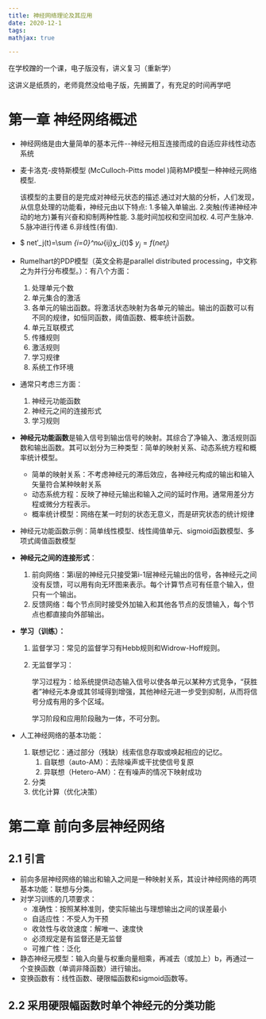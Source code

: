 ```yaml
---
title: 神经网络理论及其应用
date: 2020-12-1
tags:
mathjax: true

---
```




在学校蹭的一个课，电子版没有，讲义复习（重新学）

这讲义是纸质的，老师竟然没给电子版，先搁置了，有充足的时间再学吧



<!-- more -->

# 第一章 神经网络概述

- 神经网络是由大量简单的基本元件--神经元相互连接而成的自适应非线性动态系统

- 麦卡洛克-皮特斯模型 (McCulloch-Pitts model )简称MP模型一种神经元网络模型.

  该模型的主要目的是完成对神经元状态的描述.通过对大脑的分析，人们发现，从信息处理的功能看，神经元由以下特点:
  1.多输入单输出.
  2.突触(传递神经冲动的地方)兼有兴奋和抑制两种性能.
  3.能时间加权和空间加权.
  4.可产生脉冲.
  5.脉冲进行传递
  6.非线性(有值).

- $ net′_j(t)=\sum _{i=0}^nω_{ij}χ_i(t)$   $y_j=f(net_j)$

- Rumelhart的PDP模型（英文全称是parallel distributed processing，中文称之为并行分布模型。）：有八个方面：

  1. 处理单元个数
  2. 单元集合的激活
  3. 各单元的输出函数。将激活状态映射为各单元的输出。输出的函数可以有不同的规律，如恒同函数，阈值函数、概率统计函数。
  4. 单元互联模式
  5. 传播规则
  6. 激活规则
  7. 学习规律
  8. 系统工作环境

- 通常只考虑三方面：

  1. 神经元功能函数
  2. 神经元之间的连接形式
  3. 学习规则

- **神经元功能函数**是输入信号到输出信号的映射。其综合了净输入、激活规则函数和输出函数。其可以划分为三种类型：简单的映射关系、动态系统方程和概率统计模型。

  - 简单的映射关系：不考虑神经元的滞后效应，各神经元构成的输出和输入矢量符合某种映射关系
  - 动态系统方程：反映了神经元输出和输入之间的延时作用。通常用差分方程或微分方程表示。
  - 概率统计模型：网络在某一时刻的状态无意义，而是研究状态的统计规律

- 神经元功能函数示例：简单线性模型、线性阈值单元、sigmoid函数模型、多项式阈值函数模型

- **神经元之间的连接形式**：

  1. 前向网络：第i层的神经元只接受第i-1层神经元输出的信号，各神经元之间没有反馈，可以用有向无环图来表示。每个计算节点可有任意个输入，但只有一个输出。
  2. 反馈网络：每个节点同时接受外加输入和其他各节点的反馈输入，每个节点也都直接向外部输出。

- **学习（训练）：**

  1. 监督学习：常见的监督学习有Hebb规则和Widrow-Hoff规则。

  2. 无监督学习：

     学习过程为：给系统提供动态输入信号以使各单元以某种方式竞争，“获胜者”神经元本身或其邻域得到增强，其他神经元进一步受到抑制，从而将信号分成有用的多个区域。

     学习阶段和应用阶段融为一体，不可分割。



- 人工神经网络的基本功能：
  1. 联想记忆：通过部分（残缺）线索信息存取或唤起相应的记忆。
     1. 自联想（auto-AM）：去除噪声或干扰使信号复原
     2. 异联想（Hetero-AM）：在有噪声的情况下映射成功
  2. 分类
  3. 优化计算（优化决策）





# 第二章 前向多层神经网络

## 2.1 引言

- 前向多层神经网络的输出和输入之间是一种映射关系，其设计神经网络的两项基本功能：联想与分类。
- 对学习训练的几项要求：
  - 准确性：按照某种准则，使实际输出与理想输出之间的误差最小
  - 自适应性：不受人为干预
  - 收敛性与收敛速度：解唯一、速度快
  - 必须规定是有监督还是无监督
  - 可推广性：泛化
- 静态神经元模型：输入向量与权重向量相乘，再减去（或加上）b，再通过一个变换函数（单调非降函数）进行输出。
- 变换函数有：线性函数、硬限幅函数和sigmoid函数等。

## 2.2 采用硬限幅函数时单个神经元的分类功能























